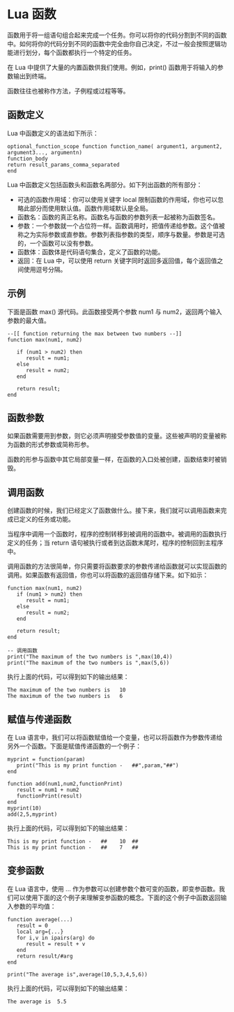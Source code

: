 # Lua 函数  

函数用于将一组语句组合起来完成一个任务。你可以将你的代码分割到不同的函数中。如何将你的代码分到不同的函数中完全由你自己决定，不过一般会按照逻辑功能进行划分，每个函数都执行一个特定的任务。 
 
在 Lua 中提供了大量的内置函数供我们使用。例如，print() 函数用于将输入的参数输出到终端。 
 
函数往往也被称作方法，子例程或过程等等。  

## 函数定义  

Lua 中函数定义的语法如下所示：　　

```
optional_function_scope function function_name( argument1, argument2, argument3..., argumentn)
function_body
return result_params_comma_separated
end
```  

Lua 中函数定义包括函数头和函数名两部分。如下列出函数的所有部分：  

<ul>
	<li>可选的函数作用域：你可以使用关键字 local 限制函数的作用域，你也可以忽略此部分而使用默认值。函数作用域默认是全局。</li>
	<li>函数名：函数的真正名称。函数名与函数的参数列表一起被称为函数签名。</li>
	<li>参数：一个参数就一个占位符一样。函数调用时，把值传递给参数。这个值被称之为实际参数或直参数。参数列表指参数的类型，顺序与数量。参数是可选的，一个函数可以没有参数。</li>
	<li>函数体：函数体是代码语句集合，定义了函数的功能。</li>
	<li>返回：在 Lua 中，可以使用 return 关键字同时返回多返回值，每个返回值之间使用逗号分隔。</li>
</ul>  

## 示例  

下面是函数 max() 源代码。此函数接受两个参数 num1 与 num2，返回两个输入参数的最大值。  

```
--[[ function returning the max between two numbers --]]
function max(num1, num2)

   if (num1 > num2) then
      result = num1;
   else
      result = num2;
   end

   return result; 
end
```  

## 函数参数  

如果函数需要用到参数，则它必须声明接受参数值的变量。这些被声明的变量被称为函数的形式参数或简称形参。 
 
函数的形参与函数中其它局部变量一样，在函数的入口处被创建，函数结束时被销毁。  

## 调用函数  

创建函数的时候，我们已经定义了函数做什么。接下来，我们就可以调用函数来完成已定义的任务或功能。
  
当程序中调用一个函数时，程序的控制转移到被调用的函数中。被调用的函数执行定义的任务；当 return 语句被执行或者到达函数末尾时，程序的控制回到主程序中。  
 
调用函数的方法很简单，你只需要将函数要求的参数传递给函数就可以实现函数的调用。如果函数有返回值，你也可以将函数的返回值存储下来。如下如示：  

```
function max(num1, num2)
   if (num1 > num2) then
      result = num1;
   else
      result = num2;
   end

   return result; 
end

-- 调用函数
print("The maximum of the two numbers is ",max(10,4))
print("The maximum of the two numbers is ",max(5,6))
```  

执行上面的代码，可以得到如下的输出结果：  

```
The maximum of the two numbers is 	10
The maximum of the two numbers is 	6
```  

## 赋值与传递函数  

在 Lua 语言中，我们可以将函数赋值给一个变量，也可以将函数作为参数传递给另外一个函数。下面是赋值传递函数的一个例子：  

```
myprint = function(param)
   print("This is my print function -   ##",param,"##")
end

function add(num1,num2,functionPrint)
   result = num1 + num2
   functionPrint(result)
end
myprint(10)
add(2,5,myprint)
```  

执行上面的代码，可以得到如下的输出结果：  

```
This is my print function -   ##	10	##
This is my print function -   ##	7	##
```  

## 变参函数  

在 Lua 语言中，使用 ... 作为参数可以创建参数个数可变的函数，即变参函数。我们可以使用下面的这个例子来理解变参函数的概念。下面的这个例子中函数返回输入参数的平均值：  

```
function average(...)
   result = 0
   local arg={...}
   for i,v in ipairs(arg) do
      result = result + v
   end
   return result/#arg
end

print("The average is",average(10,5,3,4,5,6))
```  

执行上面的代码，可以得到如下的输出结果：  

```
The average is	5.5
``` 